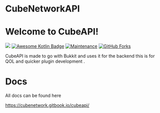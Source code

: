 # CubeNetworkAPI
 
# Welcome to CubeAPI!

 [![](https://jitpack.io/v/Graviton1647/ForgeMC-API.svg)](https://jitpack.io/#Graviton1647/ForgeMC-API) [![Awesome Kotlin Badge](https://kotlin.link/awesome-kotlin.svg)](https://github.com/KotlinBy/awesome-kotlin) [![Maintenance](https://img.shields.io/badge/Maintained%3F-yes-green.svg)](https://github.com/Graviton1647/ForgeMC-API/graphs/commit-activity)  [![GitHub Forks](https://img.shields.io/github/license/Graviton1647/ForgeMC-API)](http://github.com/Graviton1647/ForgeMC-APIs/releases/) 


CubeAPI is made to go with Bukkit and uses it for the backend this is for QOL and quicker plugin development .


# Docs

All docs can be found here

https://cubenetwork.gitbook.io/cubeapi/
